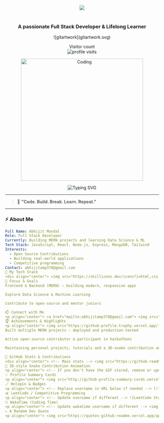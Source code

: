 
<h1 align="center">
  <a href="https://git.io/typing-svg">
    <img src="https://readme-typing-svg.herokuapp.com/?lines=Hello,+There!+👋;I'm+Abhijit+Mondal;Full+Stack+Developer;Always+Learning+🚀&center=true&size=30" />
  </a>
</h1>

<p align="center">
  <img src="https://www.animatedimages.org/data/media/562/animated-line-image-0111.gif" width="1000" height="2" />
</p>

<h3 align="center">A passionate Full Stack Developer & Lifelong Learner</h3>

<!-- Decorative artwork (replace gitartwork.svg with your image or remove) -->
<p align="center">
  ![gitartwork](gitartwork.svg)
</p>

<p align="center"> 
  Visitor count<br>
  <img src="https://profile-counter.glitch.me/abhi5404/count.svg" alt="profile visits" />
</p>

<!-- Coding GIF -->
<p align="center">
  <img src="https://cdn.dribbble.com/users/1162077/screenshots/3848914/media/7ed7d5ca7d93f1510b1f6c85e22b2b39.gif" alt="Coding" width="400"/>
</p>

<!-- Typing animation block -->
<p align="center">
  <img src="https://readme-typing-svg.herokuapp.com?font=Fira+Code&size=26&duration=3000&pause=1000&center=true&vCenter=true&multiline=true&width=800&height=100&lines=Hey!+I'm+Abhijit+Mondal+%F0%9F%91%8B;Full+Stack+Developer+%7C+Open+Source+Contributor;MERN+Stack+%7C+Tech+Enthusiast+%F0%9F%8C%90" alt="Typing SVG" />
</p>

---

> 🚀 **"Code. Build. Break. Learn. Repeat."**

---

### ⚡ About Me

```yaml
Full Name: Abhijit Mondal
Role: Full Stack Developer
Currently: Building MERN projects and learning Data Science & ML
Tech Stack: JavaScript, React, Node.js, Express, MongoDB, Tailwind
Interests:
  - Open Source Contributions
  - Building real-world applications
  - Competitive programming
Contact: abhijitamp378@gmail.com
🧠 My Tech Stack
<div align="center"> <img src="https://skillicons.dev/icons?i=html,css,js,react,nodejs,express,mongodb,tailwind,bootstrap,git,github,vscode" alt="tech icons" /> </div>
🎯 Focus & Goals
Frontend & Backend (MERN) — building modern, responsive apps

Explore Data Science & Machine Learning

Contribute to open-source and mentor juniors

📫 Connect with Me
<p align="center"> <a href="mailto:abhijitamp378@gmail.com"> <img src="https://img.shields.io/badge/-Gmail-D14836?style=for-the-badge&logo=gmail&logoColor=white" alt="email" /> </a> <a href="https://www.linkedin.com/in/abhijit-mondal-a6ab04302/"> <img src="https://img.shields.io/badge/-LinkedIn-0077B5?style=for-the-badge&logo=linkedin&logoColor=white" alt="linkedin" /> </a> <a href="https://github.com/abhi5404"> <img src="https://img.shields.io/badge/-GitHub-181717?style=for-the-badge&logo=github&logoColor=white" alt="github" /> </a> </p> <p align="center"> <a href="https://twitter.com/your_twitter"> <img src="https://raw.githubusercontent.com/rahuldkjain/github-profile-readme-generator/master/src/images/icons/Social/twitter.svg" height="30" width="40" alt="twitter"/> </a> <a href="https://www.youtube.com/your_channel"> <img src="https://raw.githubusercontent.com/rahuldkjain/github-profile-readme-generator/master/src/images/icons/Social/youtube.svg" height="30" width="40" alt="youtube"/> </a> <a href="https://leetcode.com/your_leetcode"> <img src="https://img.shields.io/badge/LeetCode-orange?style=for-the-badge&logo=leetcode&logoColor=white" alt="leetcode"/></a> </p> <p align="center"> <img src="https://www.animatedimages.org/data/media/562/animated-line-image-0111.gif" width="1000" height="2" /> </p>
🏆 Achievements & Highlights
<p align="center"> <img src="https://github-profile-trophy.vercel.app/?username=abhi5404&theme=tokyonight&row=1&column=6&margin-w=15&margin-h=15" alt="trophies" /> </p>
Built multiple MERN projects — deployed and production-tested

Active open-source contributor & participant in hackathons

Maintaining personal projects, tutorials and a 3D-snake contribution animation (see below)

💫 GitHub Stats & Contributions
<div align="center"> <!-- Main stats --> <img src="https://github-readme-stats.vercel.app/api?username=abhi5404&show_icons=true&theme=tokyonight&hide_border=true&border_radius=10" width="600" alt="GitHub Stats" /> </div> <div align="center" style="margin-top:12px"> <!-- Top languages --> <img src="https://github-readme-stats.vercel.app/api/top-langs/?username=abhi5404&layout=compact&theme=tokyonight&hide_border=true&border_radius=10" width="600" alt="Top Languages" /> </div> <p align="center" style="margin-top:12px"> <img src="https://github-readme-streak-stats.herokuapp.com?user=abhi5404&theme=tokyonight&hide_border=true&border_radius=10" width="98%" alt="streak" /> </p> <div align="center" style="margin-top:20px"> <!-- Contribution graph --> <img src="https://github-readme-activity-graph.vercel.app/graph?username=abhi5404&theme=synthwave-84&true&hide_border=true" alt="contribution graph" /> </div>
🐍 3D-style Snake Contribution Animation
<p align="center"> <!-- If you don't have the GIF stored, remove or update this link --> <img src="https://raw.githubusercontent.com/abhi5404/abhi5404/output/snake-3d.gif" alt="3D Snake Animation" /> </p>
✨ Profile Summary Cards
<p align="center"> <img src="http://github-profile-summary-cards.vercel.app/api/cards/most-commit-language?username=abhi5404&theme=highcontrast" height="150" alt="most commit language" /> <img src="http://github-profile-summary-cards.vercel.app/api/cards/repos-per-language?username=abhi5404&theme=highcontrast" height="150" alt="repos per language" /> <img src="http://github-profile-summary-cards.vercel.app/api/cards/productive-time?username=abhi5404&theme=highcontrast" height="150" alt="productive time" /> <img src="http://github-profile-summary-cards.vercel.app/api/cards/profile-details?username=abhi5404&theme=highcontrast" height="150" alt="profile details" /> </p>
🪄 Holopin & Badges
<p align="center"> <!-- Replace username in URL below if needed --> [![Holopin badges](https://holopin.me/abhi5404)](https://holopin.io/@abhi5404) </p>
📊 LeetCode / Competitive Programming
<p align="center"> <!-- Update username if different --> ![LeetCode Stats](https://leetcard.jacoblin.cool/abhi5404?theme=unicorn&font=Josefin%20Slab&ext=heatmap) </p>
⏱ WakaTime (Coding Time)
<p align="center"> <!-- Update wakatime username if different --> <img src="https://github-readme-stats.vercel.app/api/wakatime?username=abhijitmondal&theme=tokyonight&hide_border=true&border_radius=10" alt="wakatime" /> </p>
✍️ A Random Dev Quote
<p align="center"> <img src="https://quotes-github-readme.vercel.app/api?type=horizontal&theme=dark" alt="dev-quote" /> </p> <p align="center"> <img src="https://www.animatedimages.org/data/media/562/animated-line-image-0111.gif" width="1000" height="2" /> </p> <p align="center"> <b>⭐ Built with passion by <a href="https://github.com/abhi5404">Abhijit Mondal</a> ⭐</b> </p> <!--
